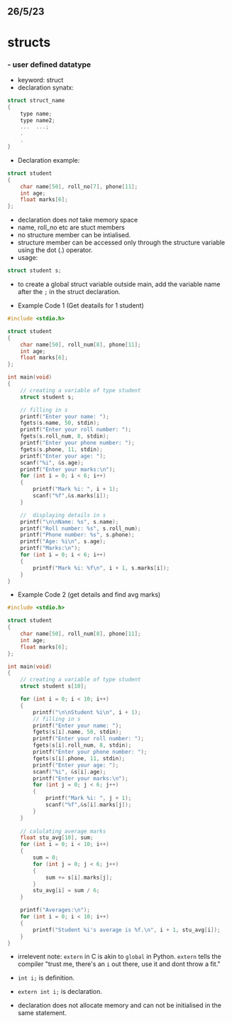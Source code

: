 ## 26/5/23

# structs

### - user defined datatype
- keyword: struct
- declaration synatx:

```c
struct struct_name
{
    type name;
    type name2;
    ...  ...;
    .
    .
}
```
- Declaration example:
```c
struct student
{
    char name[50], roll_no[7], phone[11];
    int age;
    float marks[6];
};
```

- declaration does *not* take memory space
- name, roll_no etc are stuct members
- no structure member can be intialised.
- structure member can be accessed only through the structure variable using the dot (.) operator.
- usage:
```c
struct student s;
```
- to create a global struct variable outside main, add the variable name after the `;` in the struct declaration.

- Example Code 1 (Get deatails for 1 student)
```c
#include <stdio.h>

struct student
{
    char name[50], roll_num[8], phone[11];
    int age;
    float marks[6];
};

int main(void)
{
    // creating a variable of type student
    struct student s;

    // filling in s
    printf("Enter your name: ");
    fgets(s.name, 50, stdin);
    printf("Enter your roll number: ");
    fgets(s.roll_num, 8, stdin);
    printf("Enter your phone number: ");
    fgets(s.phone, 11, stdin);
    printf("Enter your age: ");
    scanf("%i", &s.age);
    printf("Enter your marks:\n");
    for (int i = 0; i < 6; i++)
    {
        printf("Mark %i: ", i + 1);
        scanf("%f",&s.marks[i]);
    }

    //  displaying details in s
    printf("\n\nName: %s", s.name);
    printf("Roll number: %s", s.roll_num);
    printf("Phone number: %s", s.phone);
    printf("Age: %i\n", s.age);
    printf("Marks:\n");
    for (int i = 0; i < 6; i++)
    {
        printf("Mark %i: %f\n", i + 1, s.marks[i]);
    }
}
```

- Example Code 2 (get details and find avg marks)
```c
#include <stdio.h>

struct student
{
    char name[50], roll_num[8], phone[11];
    int age;
    float marks[6];
};

int main(void)
{
    // creating a variable of type student
    struct student s[10];

    for (int i = 0; i < 10; i++)
    {
        printf("\n\nStudent %i\n", i + 1);
        // filling in s
        printf("Enter your name: ");
        fgets(s[i].name, 50, stdin);
        printf("Enter your roll number: ");
        fgets(s[i].roll_num, 8, stdin);
        printf("Enter your phone number: ");
        fgets(s[i].phone, 11, stdin);
        printf("Enter your age: ");
        scanf("%i", &s[i].age);
        printf("Enter your marks:\n");
        for (int j = 0; j < 6; j++)
        {
            printf("Mark %i: ", j + 1);
            scanf("%f",&s[i].marks[j]);
        }
    }
    
    // calulating average marks
    float stu_avg[10], sum;
    for (int i = 0; i < 10; i++)
    {
        sum = 0;
        for (int j = 0; j < 6; j++)
        {
            sum += s[i].marks[j];
        }
        stu_avg[i] = sum / 6;
    }

    printf("Averages:\n");
    for (int i = 0; i < 10; i++)
    {
        printf("Student %i's average is %f.\n", i + 1, stu_avg[i]);
    }
}
```

- irrelevent note:
`extern` in C is akin to `global` in Python.
`extern` tells the compiler "trust me, there's an `i` out there, use it and dont throw a fit."

- `int i;` is definition.
- `extern int i;` is declaration.
- declaration does not allocate memory and can not be initialised in the same statement.